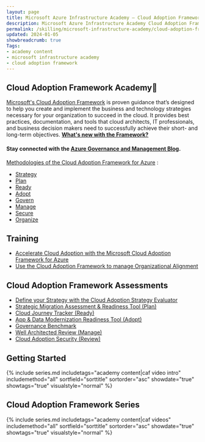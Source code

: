 ```yaml
---
layout: page
title: Microsoft Azure Infrastructure Academy — Cloud Adoption Framework (CAF)
description: Microsoft Azure Infrastructure Academy Cloud Adoption Framework (CAF).
permalink: /skilling/microsoft-infrastructure-academy/cloud-adoption-framework
updated: 2024-01-05
showbreadcrumb: true
Tags:
- academy content
- microsoft infrastructure academy
- cloud adoption framework
---
```


## Cloud Adoption Framework Academy📌
[Microsoft's Cloud Adoption Framework](https://learn.microsoft.com/en-us/azure/cloud-adoption-framework/) is proven guidance that’s designed to help you create and implement the business and technology strategies necessary for your organization to succeed in the cloud. It provides best practices, documentation, and tools that cloud architects, IT professionals, and business decision makers need to successfully achieve their short- and long-term objectives. **[What's new with the Framework?](https://learn.microsoft.com/en-us/azure/cloud-adoption-framework/get-started/whats-new)**

#### Stay connected with the [Azure Governance and Management Blog](https://techcommunity.microsoft.com/t5/azure-governance-and-management/bg-p/AzureGovernanceandManagementBlog).

[Methodologies of the Cloud Adoption Framework for Azure](https://learn.microsoft.com/en-us/azure/cloud-adoption-framework/) :

*  [Strategy](https://learn.microsoft.com/en-us/azure/cloud-adoption-framework/strategy/)
*  [Plan](https://learn.microsoft.com/en-us/azure/cloud-adoption-framework/plan/)
*  [Ready](https://learn.microsoft.com/en-us/azure/cloud-adoption-framework/ready/)
*  [Adopt](https://learn.microsoft.com/en-us/azure/cloud-adoption-framework/adopt/)
*  [Govern](https://learn.microsoft.com/en-us/azure/cloud-adoption-framework/govern/)
*  [Manage](https://learn.microsoft.com/en-us/azure/cloud-adoption-framework/manage/)
*  [Secure](https://learn.microsoft.com/en-us/azure/cloud-adoption-framework/secure/)
*  [Organize](https://learn.microsoft.com/en-us/azure/cloud-adoption-framework/organize/)

## Training

* [Accelerate Cloud Adoption with the Microsoft Cloud Adoption Framework for Azure](https://learn.microsoft.com/en-us/training/paths/cloud-adoption-framework/)
* [Use the Cloud Adoption Framework to manage Organizational Alignment](https://learn.microsoft.com/en-us/training/modules/cloud-adoption-framework-organize/)

## Cloud Adoption Framework Assessments

*  [Define your Strategy with the Cloud Adoption Strategy Evaluator](https://learn.microsoft.com/en-us/assessments/8fefc6d5-97ac-42b3-8e97-d82701e55bab/)
*  [Strategic Migration Assessment & Readiness Tool (Plan)](https://learn.microsoft.com/en-us/assessments/Strategic-Migration-Assessment/)
*  [Cloud Journey Tracker (Ready)](https://learn.microsoft.com/en-us/assessments/cloud-journey-tracker/)
*  [App & Data Modernization Readiness Tool (Adopt) ](https://learn.microsoft.com/en-us/assessments/50adbf76-60fb-47ce-a787-f9d5f52f6a48/)
*  [Governance Benchmark](https://learn.microsoft.com/en-us/assessments/governance-assessment/)
*  [Well Architected Review (Manage)](https://learn.microsoft.com/en-us/assessments/azure-architecture-review/)
*  [Cloud Adoption Security (Review)](https://learn.microsoft.com/en-us/assessments/93dfb79b-71af-404d-897e-3928ecfb92b1/)

## Getting Started

{% include series.md 
    includetags="academy content|caf video intro" includemethod="all" 
    sortfield="sorttitle" sortorder="asc" showdate="true" showtags="true" 
    visualstyle="normal" 
%}

## Cloud Adoption Framework Series

{% include series.md 
    includetags="academy content|caf videos" includemethod="all" 
    sortfield="sorttitle" sortorder="asc" showdate="true" showtags="true" 
    visualstyle="normal" 
%}